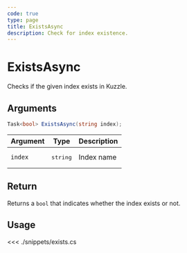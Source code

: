 ```yaml
---
code: true
type: page
title: ExistsAsync
description: Check for index existence.
---
```


# ExistsAsync

Checks if the given index exists in Kuzzle.

## Arguments

```cs
Task<bool> ExistsAsync(string index);
```

| Argument | Type              | Description |
|----------|-------------------|-------------|
| `index`  | <pre>string</pre> | Index name  |

## Return

Returns a `bool` that indicates whether the index exists or not.

## Usage

<<< ./snippets/exists.cs
